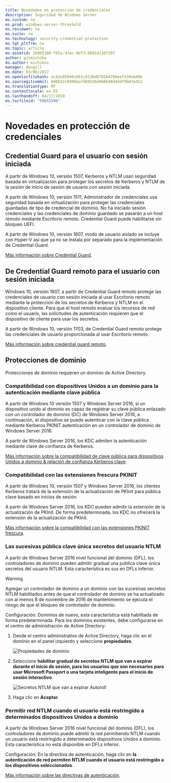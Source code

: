 ```yaml
---
title: Novedades en protección de credenciales
description: Seguridad de Windows Server
ms.custom: na
ms.prod: windows-server-threshold
ms.reviewer: na
ms.suite: na
ms.technology: security-credential-protection
ms.tgt_pltfrm: na
ms.topic: article
ms.assetid: 1b0b5180-f65a-43ac-8ef3-66014116f297
author: gitmichiko
ms.author: michikos
manager: dongill
ms.date: 03/06/2017
ms.openlocfilehash: ec41e85949cb61c8130d8765b4786eefe39ebd0b
ms.sourcegitcommit: 0d0b32c8986ba7db9536e0b8648d4ddf9b03e452
ms.translationtype: MT
ms.contentlocale: es-ES
ms.lasthandoff: 04/17/2019
ms.locfileid: "59855596"
---
```

# <a name="whats-new-in-credential-protection"></a>Novedades en protección de credenciales

## <a name="credential-guard-for-signed-in-user"></a>Credential Guard para el usuario con sesión iniciada

A partir de Windows 10, versión 1507, Kerberos y NTLM usan seguridad basada en virtualización para proteger los secretos de Kerberos y NTLM de la sesión de inicio de sesión de usuario con sesión iniciada. 

A partir de Windows 10, versión 1511, Administrador de credenciales usa seguridad basada en virtualización para proteger las credenciales guardadas de tipo de credencial de dominio. No ha iniciado sesión credenciales y las credenciales de dominio guardado se pasarán a un host remoto mediante Escritorio remoto. Credential Guard puede habilitarse sin bloqueo UEFI.

A partir de Windows 10, versión 1607, modo de usuario aislado se incluye con Hyper-V así que ya no se instala por separado para la implementación de Credential Guard.

[Más información sobre Credential Guard](https://technet.microsoft.com/itpro/windows/keep-secure/credential-guard).


## <a name="remote-credential-guard-for-signed-in-user"></a>De Credential Guard remoto para el usuario con sesión iniciada

Windows 10, versión 1607, a partir de Credential Guard remoto protege las credenciales de usuario con sesión iniciada al usar Escritorio remoto mediante la protección de los secretos de Kerberos y NTLM en el dispositivo cliente. Para que el host remoto evaluar los recursos de red como el usuario, las solicitudes de autenticación requieren que el dispositivo de cliente para usar los secretos.

A partir de Windows 10, versión 1703, de Credential Guard remoto protege las credenciales de usuario proporcionada al usar Escritorio remoto.

[Más información sobre credential guard remoto](https://technet.microsoft.com/itpro/windows/keep-secure/remote-credential-guard).

## <a name="domain-protections"></a>Protecciones de dominio

Protecciones de dominio requieren un dominio de Active Directory.

### <a name="domain-joined-device-support-for-authentication-using-public-key"></a>Compatibilidad con dispositivos Unidos a un dominio para la autenticación mediante clave pública

A partir de Windows 10 versión 1507 y Windows Server 2016, si un dispositivo unido al dominio es capaz de registrar su clave pública enlazado con un controlador de dominio (DC) de Windows Server 2016, a continuación, el dispositivo se puede autenticar con la clave pública mediante Kerberos PKINIT autenticación en un controlador de dominio de Windows Server 2016.

A partir de Windows Server 2016, los KDC admiten la autenticación mediante clave de confianza de Kerberos.  

[Más información sobre la compatibilidad de clave pública para dispositivos Unidos a dominio & relación de confianza Kerberos clave](https://technet.microsoft.com/windows-server-docs/security/kerberos/whats-new-in-kerberos-authentication).

### <a name="pkinit-freshness-extension-support"></a>Compatibilidad con las extensiones frescura PKINIT

A partir de Windows 10, versión 1507 y Windows Server 2016, los clientes Kerberos tratará de la extensión de la actualización de PKInit para pública clave basado en inicios de sesión. 

A partir de Windows Server 2016, los KDC pueden admitir la extensión de la actualización de PKInit.  De forma predeterminada, los KDC no ofrecerá la extensión de la actualización de PKInit. 

[Más información sobre la compatibilidad con las extensiones PKINIT frescura](https://technet.microsoft.com/windows-server-docs/security/kerberos/whats-new-in-kerberos-authentication).

### <a name="rolling-public-key-only-users-ntlm-secrets"></a>Las sucesivas pública clave única secretos del usuario NTLM

A partir de Windows Server 2016 nivel funcional del dominio (DFL), los controladores de dominio pueden admitir gradual una pública clave única secretos del usuario NTLM. Esta característica es sus en DFLs inferior.

> [!WARNING] 
> Agregar un controlador de dominio a un dominio con las sucesivas secretos NTLM habilitados antes de que el controlador de dominio se ha actualizado con al menos 8 de noviembre de 2016 de mantenimiento se ejecuta el riesgo de que el bloqueo de controlador de dominio. 

Configuración: Dominios de nuevo, esta característica está habilitada de forma predeterminada. Para los dominios existentes, debe configurarse en el centro de administración de Active Directory: 

1. Desde el centro administrativo de Active Directory, haga clic en el dominio en el panel izquierdo y seleccione **propiedades**.

    ![Propiedades de dominio](../media/Credentials-Protection-And-Management/domain-properties.png)
    
2. Seleccione **habilitar gradual de secretos NTLM que van a expirar durante el inicio de sesión, para los usuarios que son necesarios para usar Microsoft Passport o una tarjeta inteligente para el inicio de sesión interactivo**.

    ![Secretos NTLM que van a expirar Autoroll](../media/Credentials-Protection-And-Management/autoroll-ntlm.png)

3. Haga clic en **Aceptar**. 

### <a name="allowing-network-ntlm-when-user-is-restricted-to-specific-domain-joined-devices"></a>Permitir red NTLM cuando el usuario está restringido a determinados dispositivos Unidos a dominio

A partir de Windows Server 2016 nivel funcional del dominio (DFL), los controladores de dominio puede admitir la red permitiendo NTLM cuando un usuario está restringido a determinados dispositivos Unidos a dominio. Esta característica no está disponible en DFLs inferior.

Configuración: En la directiva de autenticación, haga clic en **la autenticación de red permiten NTLM cuando el usuario está restringido a los dispositivos seleccionados**. 

[Más información sobre las directivas de autenticación](https://technet.microsoft.com/windows-server-docs/security/credentials-protection-and-management/authentication-policies-and-authentication-policy-silos).
